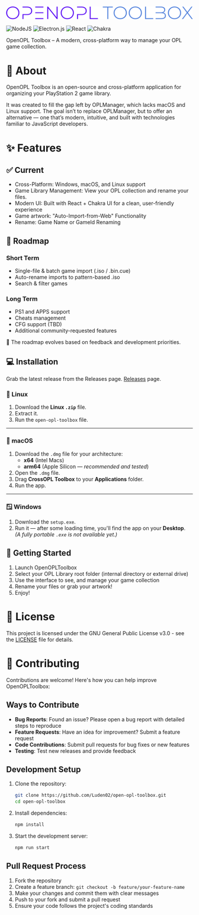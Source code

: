 ![Logo](assets/logo.svg)

![NodeJS](https://img.shields.io/badge/node.js-6DA55F?style=for-the-badge&logo=node.js&logoColor=white)
![Electron.js](https://img.shields.io/badge/Electron-191970?style=for-the-badge&logo=Electron&logoColor=white)
![React](https://img.shields.io/badge/react-%2320232a.svg?style=for-the-badge&logo=react&logoColor=%2361DAFB)
![Chakra](https://img.shields.io/badge/chakra-%234ED1C5.svg?style=for-the-badge&logo=chakraui&logoColor=white)

OpenOPL Toolbox – A modern, cross-platform way to manage your OPL game collection.

# 📖 About

OpenOPL Toolbox is an open-source and cross-platform application for organizing your PlayStation 2 game library.

It was created to fill the gap left by OPLManager, which lacks macOS and Linux support.
The goal isn’t to replace OPLManager, but to offer an alternative — one that’s modern, intuitive, and built with technologies familiar to JavaScript developers.

# ✨ Features

## ✅ Current

- Cross-Platform: Windows, macOS, and Linux support
- Game Library Management: View your OPL collection and rename your files.
- Modern UI: Built with React + Chakra UI for a clean, user-friendly experience
- Game artwork: "Auto-Import-from-Web" Functionality
- Rename: Game Name or GameId Renaming

## 🚧 Roadmap

### Short Term

- Single-file & batch game import (.iso / .bin.cue)
- Auto-rename imports to pattern-based .iso
- Search & filter games

### Long Term

- PS1 and APPS support
- Cheats management
- CFG support (TBD)
- Additional community-requested features

📝 The roadmap evolves based on feedback and development priorities.

## 💻 Installation

Grab the latest release from the Releases page. [Releases](https://github.com/StefanAdrianNita/open-opl-toolbox/releases) page.

### 🐧 Linux

1. Download the **Linux `.zip`** file.
2. Extract it.
3. Run the `open-opl-toolbox` file.

---

### 🍏 macOS

1. Download the `.dmg` file for your architecture:
   - **x64** (Intel Macs)
   - **arm64** (Apple Silicon — _recommended and tested_)
2. Open the `.dmg` file.
3. Drag **CrossOPL Toolbox** to your **Applications** folder.
4. Run the app.

---

### 🪟 Windows

1. Download the `setup.exe`.
2. Run it — after some loading time, you'll find the app on your **Desktop**.  
   _(A fully portable `.exe` is not available yet.)_

## 🚀 Getting Started

1. Launch OpenOPLToolbox
2. Select your OPL Library root folder (internal directory or external drive)
3. Use the interface to see, and manage your game collection
4. Rename your files or grab your artwork!
5. Enjoy!

# 📜 License

This project is licensed under the GNU General Public License v3.0 - see the [LICENSE](LICENSE) file for details.

# 🤝 Contributing

Contributions are welcome! Here's how you can help improve OpenOPLToolbox:

## Ways to Contribute

- **Bug Reports**: Found an issue? Please open a bug report with detailed steps to reproduce
- **Feature Requests**: Have an idea for improvement? Submit a feature request
- **Code Contributions**: Submit pull requests for bug fixes or new features
- **Testing**: Test new releases and provide feedback

## Development Setup

1. Clone the repository:

   ```bash
   git clone https://github.com/Luden02/open-opl-toolbox.git
   cd open-opl-toolbox
   ```

2. Install dependencies:

   ```bash
   npm install
   ```

3. Start the development server:
   ```bash
   npm run start
   ```

## Pull Request Process

1. Fork the repository
2. Create a feature branch: `git checkout -b feature/your-feature-name`
3. Make your changes and commit them with clear messages
4. Push to your fork and submit a pull request
5. Ensure your code follows the project's coding standards
